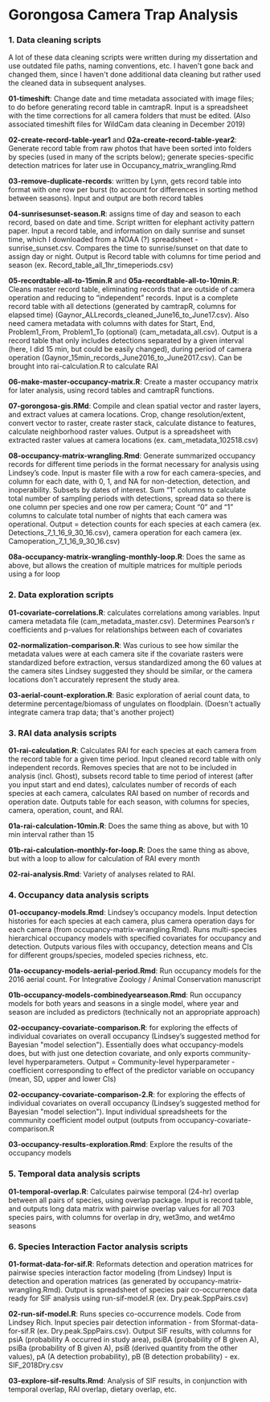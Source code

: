 # Gorongosa Camera Trap Analysis

### 1. Data cleaning scripts

A lot of these data cleaning scripts were written during my dissertation and use outdated file paths, naming conventions, etc. I haven't gone back and changed them, since I haven't done additional data cleaning but rather used the cleaned data in subsequent analyses.

**01-timeshift**: Change date and time metadata associated with image files; to do before generating record table in camtrapR. Input is a spreadsheet with the time corrections for all camera folders that must be edited. (Also associated timeshift files for WildCam data cleaning in December 2019)

**02-create-record-table-year1** and **02a-create-record-table-year2**: Generate record table from raw photos that have been sorted into folders by species (used in many of the scripts below); generate species-specific detection matrices for later use in Occupancy_matrix_wrangling.Rmd

**03-remove-duplicate-records**: written by Lynn, gets record table into format with one row per burst (to account for differences in sorting method between seasons). Input and output are both record tables

**04-sunrisesunset-season.R**: assigns time of day and season to each record, based on date and time. Script written for elephant activity pattern paper. Input a record table, and information on daily sunrise and sunset time, which I downloaded from a NOAA (?) spreadsheet - sunrise_sunset.csv. Compares the time to sunrise/sunset on that date to assign day or night. Output is Record table with columns for time period and season (ex. Record_table_all_1hr_timeperiods.csv)

**05-recordtable-all-to-15min.R** and **05a-recordtable-all-to-10min.R**: Cleans master record table, eliminating records that are outside of camera operation and reducing to “independent” records. Input is a complete record table with all detections (generated by camtrapR, columns for elapsed time) (Gaynor_ALLrecords_cleaned_June16_to_June17.csv). Also need camera metadata with columns with dates for Start, End, Problem1_From, Problem1_To (optional) (cam_metadata_all.csv). Output is a record table that only includes detections separated by a given interval (here, I did 15 min, but could be easily changed), during period of camera operation (Gaynor_15min_records_June2016_to_June2017.csv). Can be brought into rai-calculation.R to calculate RAI
    
**06-make-master-occupancy-matrix.R**: Create a master occupancy matrix for later analysis, using record tables and camtrapR functions.
    
**07-gorongosa-gis.RMd**: Compile and clean spatial vector and raster layers, and extract values at camera locations. Crop, change resolution/extent, convert vector to raster, create raster stack, calculate distance to features, calculate neighborhood raster values. Output is a spreadsheet with extracted raster values at camera locations (ex. cam_metadata_102518.csv)

**08-occupancy-matrix-wrangling.Rmd**: Generate summarized occupancy records for different time periods in the format necessary for analysis using Lindsey’s code. Input is master file with a row for each camera-species, and column for each date, with 0, 1, and NA for non-detection, detection, and inoperability. Subsets by dates of interest. Sum “1” columns to calculate total number of sampling periods with detections, spread data so there is one column per species and one row per camera; Count “0” and “1” columns to calculate total number of nights that each camera was operational. Output = detection counts for each species at each camera (ex. Detections_7_1_16_9_30_16.csv), camera operation for each camera (ex. Camoperation_7_1_16_9_30_16.csv)

**08a-occupancy-matrix-wrangling-monthly-loop.R**: Does the same as above, but allows the creation of multiple matrices for multiple periods using a for loop

### 2. Data exploration scripts

**01-covariate-correlations.R**: calculates correlations among variables. Input camera metadata file (cam_metadata_master.csv). Determines Pearson’s r coefficients and p-values for relationships between each of covariates

**02-normalization-comparison.R**: Was curious to see how similar the metadata values were at each camera site if the covariate rasters were standardized before extraction, versus standardized among the 60 values at the camera sites Lindsey suggested they should be similar, or the camera locations don't accurately represent the study area.

**03-aerial-count-exploration.R**: Basic exploration of aerial count data, to determine percentage/biomass of ungulates on floodplain. (Doesn't actually integrate camera trap data; that's another project)


### 3. RAI data analysis scripts

**01-rai-calculation.R**: Calculates RAI for each species at each camera from the record table for a given time period. Input cleaned record table with only independent records. Removes species that are not to be included in analysis (incl. Ghost), subsets record table to time period of interest (after you input start and end dates), calculates number of records of each species at each camera, calculates RAI based on number of records and operation date. Outputs table for each season, with columns for species, camera, operation, count, and RAI.

**01a-rai-calculation-10min.R**: Does the same thing as above, but with 10 min interval rather than 15

**01b-rai-calculation-monthly-for-loop.R**: Does the same thing as above, but with a loop to allow for calculation of RAI every month

**02-rai-analysis.Rmd**: Variety of analyses related to RAI.


### 4. Occupancy data analysis scripts

**01-occupancy-models.Rmd**: Lindsey’s occupancy models. Input detection histories for each species at each camera, plus camera operation days for each camera (from occupancy-matrix-wrangling.Rmd). Runs multi-species hierarchical occupancy models with specified covariates for occupancy and detection. Outputs various files with occupancy, detection means and CIs for different groups/species, modeled species richness, etc.

**01a-occupancy-models-aerial-period.Rmd**: Run occupancy models for the 2016 aerial count. For Integrative Zoology / Animal Conservation manuscript

**01b-occupancy-models-combinedyearseason.Rmd**: Run occupancy models for both years and seasons in a single model, where year and season are included as predictors (technically not an appropriate approach)

**02-occupancy-covariate-comparison.R**: for exploring the effects of individual covariates on overall occupancy (Lindsey’s suggested method for Bayesian "model selection"). Essentially does what occupancy-models does, but with just one detection covariate, and only exports community-level hyperparameters. Output = Community-level hyperparameter - coefficient corresponding to effect of the predictor variable on occupancy (mean, SD, upper and lower CIs)
 
**02-occupancy-covariate-comparison-2.R**: for exploring the effects of individual covariates on overall occupancy (Lindsey’s suggested method for Bayesian "model selection"). Input individual spreadsheets for the community coefficient model output (outputs from occupancy-covariate-comparison.R

**03-occupancy-results-exploration.Rmd**: Explore the results of the occupancy models


### 5. Temporal data analysis scripts

**01-temporal-overlap.R**: Calculates pairwise temporal (24-hr) overlap between all pairs of species, using overlap package. Input is record table, and outputs long data matrix with pairwise overlap values for all 703 species pairs, with columns for overlap in dry, wet3mo, and wet4mo seasons

### 6. Species Interaction Factor analysis scripts

**01-format-data-for-sif.R**: Reformats detection and operation matrices for pairwise species interaction factor modeling (from Lindsey) Input is detection and operation matrices (as generated by occupancy-matrix-wrangling.Rmd). Output is spreadsheet of species pair co-occurrence data ready for SIF analysis using run-sif-model.R (ex. Dry.peak.SppPairs.csv)

**02-run-sif-model.R**: Runs species co-occurrence models. Code from Lindsey Rich. Input species pair detection information - from Sformat-data-for-sif.R (ex. Dry.peak.SppPairs.csv). Output SIF results, with columns for psiA (probability A occurred in study area), psiBA (probability of B given A), psiBa (probability of B given A), psiB (derived quantity from the other values), pA (A detection probability), pB (B detection probability) - ex. SIF_2018Dry.csv
    
**03-explore-sif-results.Rmd**: Analysis of SIF results, in conjunction with temporal overlap, RAI overlap, dietary overlap, etc.
